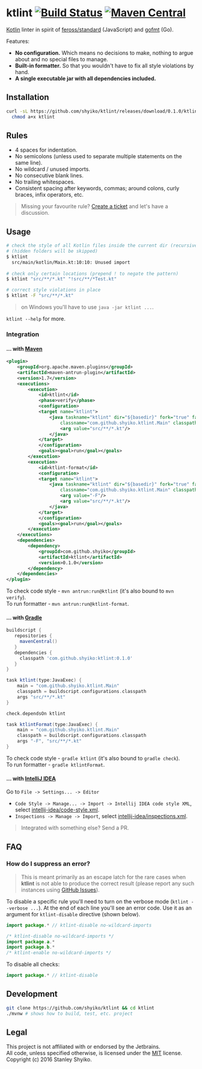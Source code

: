 # ktlint [![Build Status](https://travis-ci.org/shyiko/mysql-binlog-connector-java.svg?branch=master)](https://travis-ci.org/shyiko/ktlint) [![Maven Central](http://img.shields.io/badge/maven_central-0.1.0-blue.svg?style=flat)](http://search.maven.org/#search%7Cga%7C1%7Cg%3A%22com.github.shyiko%22%20AND%20a%3A%22ktlint%22)

[Kotlin](https://kotlinlang.org/) linter in spirit of <a href="https://github.com/feross/standard">feross/standard</a> (JavaScript) and <a href="https://golang.org/cmd/gofmt/">gofmt</a> (Go).

Features:
- **No configuration.** Which means no decisions to make, nothing to argue about and no special files to manage.
- **Built-in formatter.** So that you wouldn't have to fix all style violations by hand.
- **A single executable jar with all dependencies included.**

## Installation

```sh
curl -sL https://github.com/shyiko/ktlint/releases/download/0.1.0/ktlint > ktlint &&
  chmod a+x ktlint
```

## Rules

- 4 spaces for indentation.
- No semicolons (unless used to separate multiple statements on the same line).
- No wildcard / unused imports.
- No consecutive blank lines.
- No trailing whitespaces.
- Consistent spacing after keywords, commas; around colons, curly braces, infix operators, etc.

> Missing your favourite rule? [Create a ticket](https://github.com/shyiko/ktlint/issues) and let's have a discussion.

## Usage

```bash
# check the style of all Kotlin files inside the current dir (recursively)
# (hidden folders will be skipped)
$ ktlint
  src/main/kotlin/Main.kt:10:10: Unused import
  
# check only certain locations (prepend ! to negate the pattern) 
$ ktlint "src/**/*.kt" "!src/**/*Test.kt"

# correct style violations in place
$ ktlint -F "src/**/*.kt"
```

> on Windows you'll have to use `java -jar ktlint ...`. 

`ktlint --help` for more.

### Integration 

#### ... with [Maven]()

```xml
<plugin>
    <groupId>org.apache.maven.plugins</groupId>
    <artifactId>maven-antrun-plugin</artifactId>
    <version>1.7</version>
    <executions>
        <execution>
            <id>ktlint</id>
            <phase>verify</phase>
            <configuration>
            <target name="ktlint">
                <java taskname="ktlint" dir="${basedir}" fork="true" failonerror="true"
                    classname="com.github.shyiko.ktlint.Main" classpathref="maven.plugin.classpath">
                    <arg value="src/**/*.kt"/>
                </java>
            </target>
            </configuration>
            <goals><goal>run</goal></goals>
        </execution>
        <execution>
            <id>ktlint-format</id>
            <configuration>
            <target name="ktlint">
                <java taskname="ktlint" dir="${basedir}" fork="true" failonerror="true"
                    classname="com.github.shyiko.ktlint.Main" classpathref="maven.plugin.classpath">
                    <arg value="-F"/>
                    <arg value="src/**/*.kt"/>
                </java>
            </target>
            </configuration>
            <goals><goal>run</goal></goals>
        </execution>
    </executions>
    <dependencies>
        <dependency>
            <groupId>com.github.shyiko</groupId>
            <artifactId>ktlint</artifactId>
            <version>0.1.0</version>
        </dependency>
    </dependencies>
</plugin>
```

To check code style - `mvn antrun:run@ktlint` (it's also bound to `mvn verify`).  
To run formatter - `mvn antrun:run@ktlint-format`.   

#### ... with [Gradle]()

```groovy
buildscript {
   repositories {
     mavenCentral()
   }
   dependencies {
     classpath 'com.github.shyiko:ktlint:0.1.0'
   }
}

task ktlint(type:JavaExec) {
    main = "com.github.shyiko.ktlint.Main"
    classpath = buildscript.configurations.classpath
    args "src/**/*.kt"
}

check.dependsOn ktlint

task ktlintFormat(type:JavaExec) {
    main = "com.github.shyiko.ktlint.Main"
    classpath = buildscript.configurations.classpath
    args "-F", "src/**/*.kt"
}
```

To check code style - `gradle ktlint` (it's also bound to `gradle check`).  
To run formatter - `gradle ktlintFormat`.

#### ... with [IntelliJ IDEA](https://www.jetbrains.com/idea/)

Go to `File -> Settings... -> Editor`
- `Code Style -> Manage... -> Import -> Intellij IDEA code style XML`,
select [intellij-idea/code-style.xml](intellij-idea/code-style.xml).
- `Inspections -> Manage -> Import`,
select [intellij-idea/inspections.xml](intellij-idea/inspections.xml).

> Integrated with something else? Send a PR.

## FAQ

### How do I suppress an error?

> This is meant primarily as an escape latch for the rare cases when **ktlint** is not able
to produce the correct result (please report any such instances using [GitHub Issues](https://github.com/shyiko/ktlint/issues)).

To disable a specific rule you'll need to turn on the verbose mode (`ktlint --verbose ...`). At the end of each line
you'll see an error code. Use it as an argument for `ktlint-disable` directive (shown below).  

```kotlin
import package.* // ktlint-disable no-wildcard-imports

/* ktlint-disable no-wildcard-imports */
import package.a.*
import package.b.*
/* ktlint-enable no-wildcard-imports */
```

To disable all checks:

```kotlin
import package.* // ktlint-disable
```

## Development

```sh
git clone https://github.com/shyiko/ktlint && cd ktlint
./mvnw # shows how to build, test, etc. project
```

## Legal

This project is not affiliated with or endorsed by the Jetbrains.  
All code, unless specified otherwise, is licensed under the [MIT](https://opensource.org/licenses/MIT) license.  
Copyright (c) 2016 Stanley Shyiko.
